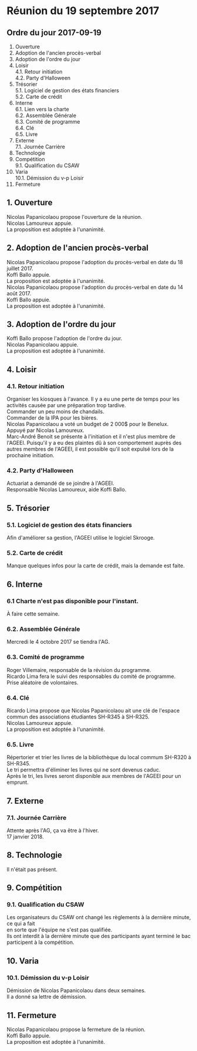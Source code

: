 # Réunion du 19 septembre 2017
## Ordre du jour 2017-09-19
1. Ouverture
2. Adoption de l'ancien procès-verbal
3. Adoption de l'ordre du jour
4. Loisir   
4.1. Retour initiation   
4.2. Party d'Halloween
5. Trésorier   
5.1. Logiciel de gestion des états financiers  
5.2. Carte de crédit
6. Interne  
6.1. Lien vers la charte  
6.2. Assemblée Générale  
6.3. Comité de programme  
6.4. Clé  
6.5. Livre
7. Externe  
7.1. Journée Carrière
8. Technologie
9. Compétition  
9.1. Qualification du CSAW  
10. Varia  
10.1. Démission du v-p Loisir
11. Fermeture

## 1. Ouverture
Nicolas Papanicolaou propose l'ouverture de la réunion.  
Nicolas Lamoureux appuie.  
La proposition est adoptée à l'unanimité.

## 2. Adoption de l'ancien procès-verbal  
Nicolas Papanicolaou propose l'adoption du procès-verbal en date du 18 juillet 2017.  
Koffi Ballo appuie.  
La proposition est adoptée à l'unanimité.  
Nicolas Papanicolaou propose l'adoption du procès-verbal en date du 14 août 2017.  
Koffi Ballo appuie.  
La proposition est adoptée à l'unanimité.

## 3. Adoption de l'ordre du jour  
Koffi Ballo propose l'adoption de l'ordre du jour.  
Nicolas Papanicolaou appuie.  
La proposition est adoptée à l'unanimité.

## 4. Loisir
### 4.1. Retour initiation
Organiser les kiosques à l'avance. Il y a eu une perte de temps pour les activités
causée par une préparation trop tardive.  
Commander un peu moins de chandails.  
Commander de la IPA pour les bières.  
Nicolas Papanicolaou a voté un budget de 2 000$ pour le Benelux.  
Appuyé par Nicolas Lamoureux.  
Marc-André Benoit se présente à l'initiation et il n'est plus membre de l'AGEEI.
Puisqu'il y a eu des plaintes dû à son comportement auprès des autres membres
de l'AGEEI, il est possible qu'il soit expulsé lors de la prochaine initiation.

### 4.2. Party d'Halloween
Actuariat a demandé de se joindre à l'AGEEI.  
Responsable Nicolas Lamoureux, aide Koffi Ballo.

## 5. Trésorier
### 5.1. Logiciel de gestion des états financiers
Afin d'améliorer sa gestion, l'AGEEI utilise le logiciel Skrooge.

### 5.2. Carte de crédit
Manque quelques infos pour la carte de crédit, mais la demande est faite.

## 6. Interne
### 6.1 Charte n'est pas disponible pour l'instant.
À faire cette semaine.

### 6.2. Assemblée Générale
Mercredi le 4 octobre 2017 se tiendra l'AG.  

### 6.3. Comité de programme
Roger Villemaire, responsable de la révision du programme.  
Ricardo Lima fera le suivi des responsables du comité de programme.  
Prise aléatoire de volontaires.  

### 6.4. Clé
Ricardo Lima propose que Nicolas Papanicolaou ait une clé de l'espace commun
des associations étudiantes SH-R345 à SH-R325.  
Nicolas Lamoureux appuie.  
La proposition est adoptée à l'unanimité.

### 6.5. Livre
Répertorier et trier les livres de la bibliothèque du local commum SH-R320 à SH-R345.  
Le tri permettra d'éliminer les livres qui ne sont devenus caduc.  
Après le tri, les livres seront disponible aux membres de l'AGEEI pour un emprunt.

## 7. Externe
### 7.1. Journée Carrière
Attente après l'AG, ça va être à l'hiver.  
17 janvier 2018.

## 8. Technologie
Il n'était pas présent.  

## 9. Compétition
### 9.1. Qualification du CSAW  
Les organisateurs du CSAW ont changé les règlements à la dernière minute, ce qui a fait   
en sorte que l'équipe ne s'est pas qualifiée.  
Ils ont interdit à la dernière minute que des participants
ayant terminé le bac participent à la compétition.

## 10. Varia
### 10.1. Démission du v-p Loisir
Démission de Nicolas Papanicolaou dans deux semaines.  
Il a donné sa lettre de démission.

## 11. Fermeture
Nicolas Papanicolaou propose la fermeture de la réunion.  
Koffi Ballo appuie.  
La proposition est adoptée à l'unanimité.
